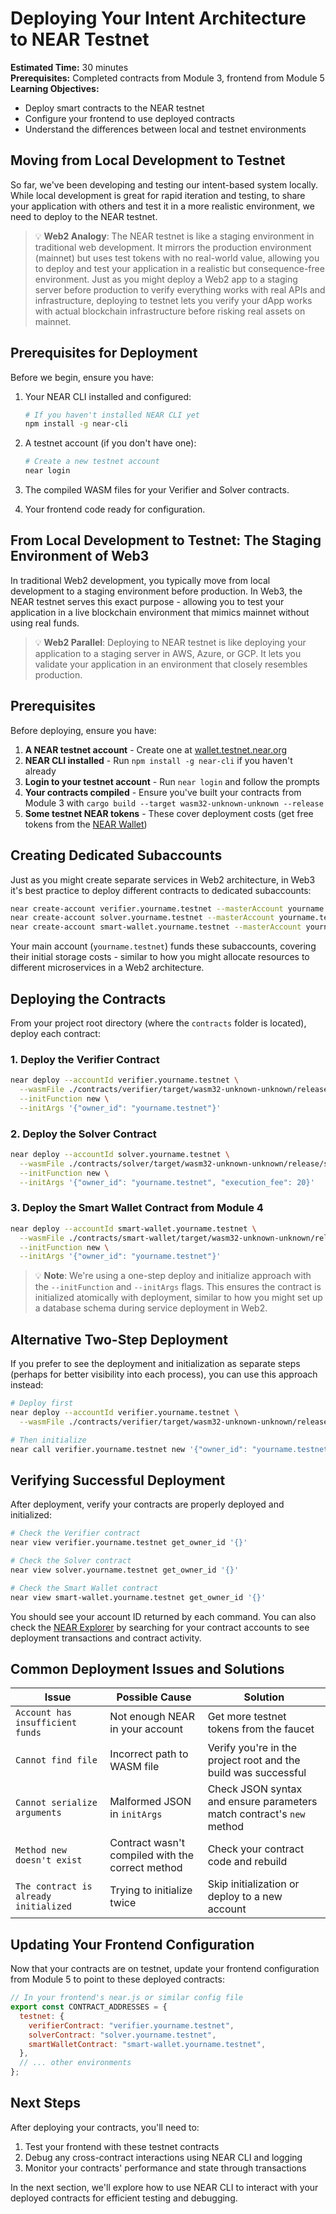 # Deploying Your Intent Architecture to NEAR Testnet

**Estimated Time:** 30 minutes  
**Prerequisites:** Completed contracts from Module 3, frontend from Module 5
**Learning Objectives:**

- Deploy smart contracts to the NEAR testnet
- Configure your frontend to use deployed contracts
- Understand the differences between local and testnet environments

## Moving from Local Development to Testnet

So far, we've been developing and testing our intent-based system locally. While local development is great for rapid iteration and testing, to share your application with others and test it in a more realistic environment, we need to deploy to the NEAR testnet.

> 💡 **Web2 Analogy**: The NEAR testnet is like a staging environment in traditional web development. It mirrors the production environment (mainnet) but uses test tokens with no real-world value, allowing you to deploy and test your application in a realistic but consequence-free environment. Just as you might deploy a Web2 app to a staging server before production to verify everything works with real APIs and infrastructure, deploying to testnet lets you verify your dApp works with actual blockchain infrastructure before risking real assets on mainnet.

## Prerequisites for Deployment

Before we begin, ensure you have:

1. Your NEAR CLI installed and configured:

   ```bash
   # If you haven't installed NEAR CLI yet
   npm install -g near-cli
   ```

2. A testnet account (if you don't have one):

   ```bash
   # Create a new testnet account
   near login
   ```

3. The compiled WASM files for your Verifier and Solver contracts.

4. Your frontend code ready for configuration.

## From Local Development to Testnet: The Staging Environment of Web3

In traditional Web2 development, you typically move from local development to a staging environment before production. In Web3, the NEAR testnet serves this exact purpose - allowing you to test your application in a live blockchain environment that mimics mainnet without using real funds.

> 💡 **Web2 Parallel**: Deploying to NEAR testnet is like deploying your application to a staging server in AWS, Azure, or GCP. It lets you validate your application in an environment that closely resembles production.

## Prerequisites

Before deploying, ensure you have:

1. **A NEAR testnet account** - Create one at [wallet.testnet.near.org](https://wallet.testnet.near.org)
2. **NEAR CLI installed** - Run `npm install -g near-cli` if you haven't already
3. **Login to your testnet account** - Run `near login` and follow the prompts
4. **Your contracts compiled** - Ensure you've built your contracts from Module 3 with `cargo build --target wasm32-unknown-unknown --release`
5. **Some testnet NEAR tokens** - These cover deployment costs (get free tokens from the [NEAR Wallet](https://wallet.testnet.near.org))

## Creating Dedicated Subaccounts

Just as you might create separate services in Web2 architecture, in Web3 it's best practice to deploy different contracts to dedicated subaccounts:

```bash
near create-account verifier.yourname.testnet --masterAccount yourname.testnet
near create-account solver.yourname.testnet --masterAccount yourname.testnet
near create-account smart-wallet.yourname.testnet --masterAccount yourname.testnet
```

Your main account (`yourname.testnet`) funds these subaccounts, covering their initial storage costs - similar to how you might allocate resources to different microservices in a Web2 architecture.

## Deploying the Contracts

From your project root directory (where the `contracts` folder is located), deploy each contract:

### 1. Deploy the Verifier Contract

```bash
near deploy --accountId verifier.yourname.testnet \
  --wasmFile ./contracts/verifier/target/wasm32-unknown-unknown/release/verifier.wasm \
  --initFunction new \
  --initArgs '{"owner_id": "yourname.testnet"}'
```

### 2. Deploy the Solver Contract

```bash
near deploy --accountId solver.yourname.testnet \
  --wasmFile ./contracts/solver/target/wasm32-unknown-unknown/release/solver.wasm \
  --initFunction new \
  --initArgs '{"owner_id": "yourname.testnet", "execution_fee": 20}'
```

### 3. Deploy the Smart Wallet Contract from Module 4

```bash
near deploy --accountId smart-wallet.yourname.testnet \
  --wasmFile ./contracts/smart-wallet/target/wasm32-unknown-unknown/release/smart_wallet.wasm \
  --initFunction new \
  --initArgs '{"owner_id": "yourname.testnet"}'
```

> 💡 **Note**: We're using a one-step deploy and initialize approach with the `--initFunction` and `--initArgs` flags. This ensures the contract is initialized atomically with deployment, similar to how you might set up a database schema during service deployment in Web2.

## Alternative Two-Step Deployment

If you prefer to see the deployment and initialization as separate steps (perhaps for better visibility into each process), you can use this approach instead:

```bash
# Deploy first
near deploy --accountId verifier.yourname.testnet \
  --wasmFile ./contracts/verifier/target/wasm32-unknown-unknown/release/verifier.wasm

# Then initialize
near call verifier.yourname.testnet new '{"owner_id": "yourname.testnet"}' --accountId yourname.testnet
```

## Verifying Successful Deployment

After deployment, verify your contracts are properly deployed and initialized:

```bash
# Check the Verifier contract
near view verifier.yourname.testnet get_owner_id '{}'

# Check the Solver contract
near view solver.yourname.testnet get_owner_id '{}'

# Check the Smart Wallet contract
near view smart-wallet.yourname.testnet get_owner_id '{}'
```

You should see your account ID returned by each command. You can also check the [NEAR Explorer](https://explorer.testnet.near.org) by searching for your contract accounts to see deployment transactions and contract activity.

## Common Deployment Issues and Solutions

| Issue                                 | Possible Cause                                   | Solution                                                              |
| ------------------------------------- | ------------------------------------------------ | --------------------------------------------------------------------- |
| `Account has insufficient funds`      | Not enough NEAR in your account                  | Get more testnet tokens from the faucet                               |
| `Cannot find file`                    | Incorrect path to WASM file                      | Verify you're in the project root and the build was successful        |
| `Cannot serialize arguments`          | Malformed JSON in `initArgs`                     | Check JSON syntax and ensure parameters match contract's `new` method |
| `Method new doesn't exist`            | Contract wasn't compiled with the correct method | Check your contract code and rebuild                                  |
| `The contract is already initialized` | Trying to initialize twice                       | Skip initialization or deploy to a new account                        |

## Updating Your Frontend Configuration

Now that your contracts are on testnet, update your frontend configuration from Module 5 to point to these deployed contracts:

```javascript
// In your frontend's near.js or similar config file
export const CONTRACT_ADDRESSES = {
  testnet: {
    verifierContract: "verifier.yourname.testnet",
    solverContract: "solver.yourname.testnet",
    smartWalletContract: "smart-wallet.yourname.testnet",
  },
  // ... other environments
};
```

## Next Steps

After deploying your contracts, you'll need to:

1. Test your frontend with these testnet contracts
2. Debug any cross-contract interactions using NEAR CLI and logging
3. Monitor your contracts' performance and state through transactions

In the next section, we'll explore how to use NEAR CLI to interact with your deployed contracts for efficient testing and debugging.
